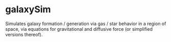 galaxySim
=========

Simulates galaxy formation / generation via gas / star behavior in a region of space, via equations for gravitational and diffusive force (or simplified versions thereof).
